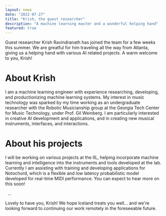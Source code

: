 ```yaml
---
layout: news
date: "2022-07-27"
title: "Krish, the guest researcher"
description: "A machine learning master and a wonderful helping hand"
featured: true
---
```


<script>
import CaptionedImage from "../../components/Images/CaptionedImage.svelte"
</script>

Guest researcher Krish Ravindranath has joined the team for a few weeks this summer. We are greatful for him traveling all the way from Atlanta, giving us a helping hand with various AI related projects. A warm welcome to you, Krish! 

<CaptionedImage
src="news/krish_iil.jpg"
alt="Young man sitting in a gray couch with a laptop, in front of a yellow shelving system."
caption="Krish, working hard."/>

# About Krish

I am a machine learning engineer with experience researching, developing, and productionizing machine learning systems. My interest in music technology was sparked by my time working as an undergraduate researcher with the Robotic Musicianship group at the Georgia Tech Center for Music Technology, under Prof. Gil Weinberg. I am particularly interested in creative AI development and applications, and in creating new musical instruments, interfaces, and interactions.

<CaptionedImage
src="news/krish_laptop.jpg"
alt="Krish sitting with his laptop showing a dark and orange interface."
caption="Working on TensorBoard, training an ML model"/>

# About his projects

I will be working on various projects at the IIL, helping incorporate machine learning and intelligence into the instruments and tools developed at the lab. Currently I am assisting with training and developing applications for Notochord, which is a flexible and low latency probabilistic model developed for real-time MIDI performance. You can expect to hear more on this soon!

&nbsp;
...

Lovely to have you, Krish! We hope Iceland treats you well... and we're looking forward to continuing our work remotely in the foreseeable future.
